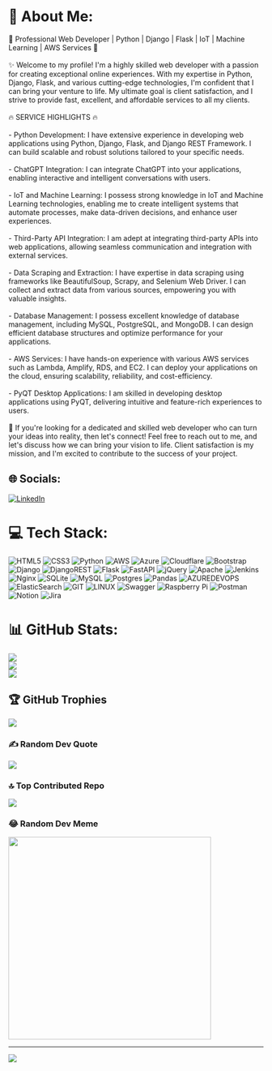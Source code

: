 # 💫 About Me:
🌟 Professional Web Developer | Python | Django | Flask | IoT | Machine Learning | AWS Services 🌟<br><br>✨ Welcome to my profile! I'm a highly skilled web developer with a passion for creating exceptional online experiences. With my expertise in Python, Django, Flask, and various cutting-edge technologies, I'm confident that I can bring your venture to life. My ultimate goal is client satisfaction, and I strive to provide fast, excellent, and affordable services to all my clients.<br><br>🔥 SERVICE HIGHLIGHTS 🔥<br><br>- Python Development: I have extensive experience in developing web applications using Python, Django, Flask, and Django REST Framework. I can build scalable and robust solutions tailored to your specific needs.<br><br>- ChatGPT Integration: I can integrate ChatGPT into your applications, enabling interactive and intelligent conversations with users.<br><br>- IoT and Machine Learning: I possess strong knowledge in IoT and Machine Learning technologies, enabling me to create intelligent systems that automate processes, make data-driven decisions, and enhance user experiences.<br><br>- Third-Party API Integration: I am adept at integrating third-party APIs into web applications, allowing seamless communication and integration with external services.<br><br>- Data Scraping and Extraction: I have expertise in data scraping using frameworks like BeautifulSoup, Scrapy, and Selenium Web Driver. I can collect and extract data from various sources, empowering you with valuable insights.<br><br>- Database Management: I possess excellent knowledge of database management, including MySQL, PostgreSQL, and MongoDB. I can design efficient database structures and optimize performance for your applications.<br><br>- AWS Services: I have hands-on experience with various AWS services such as Lambda, Amplify, RDS, and EC2. I can deploy your applications on the cloud, ensuring scalability, reliability, and cost-efficiency.<br><br>- PyQT Desktop Applications: I am skilled in developing desktop applications using PyQT, delivering intuitive and feature-rich experiences to users.<br><br>🚀 If you're looking for a dedicated and skilled web developer who can turn your ideas into reality, then let's connect! Feel free to reach out to me, and let's discuss how we can bring your vision to life. Client satisfaction is my mission, and I'm excited to contribute to the success of your project.


## 🌐 Socials:
[![LinkedIn](https://img.shields.io/badge/LinkedIn-%230077B5.svg?logo=linkedin&logoColor=white)](https://linkedin.com/in/vikas-python) 

# 💻 Tech Stack:
![HTML5](https://img.shields.io/badge/html5-%23E34F26.svg?style=for-the-badge&logo=html5&logoColor=white) ![CSS3](https://img.shields.io/badge/css3-%231572B6.svg?style=for-the-badge&logo=css3&logoColor=white) ![Python](https://img.shields.io/badge/python-3670A0?style=for-the-badge&logo=python&logoColor=ffdd54) ![AWS](https://img.shields.io/badge/AWS-%23FF9900.svg?style=for-the-badge&logo=amazon-aws&logoColor=white) ![Azure](https://img.shields.io/badge/azure-%230072C6.svg?style=for-the-badge&logo=microsoftazure&logoColor=white) ![Cloudflare](https://img.shields.io/badge/Cloudflare-F38020?style=for-the-badge&logo=Cloudflare&logoColor=white) ![Bootstrap](https://img.shields.io/badge/bootstrap-%238511FA.svg?style=for-the-badge&logo=bootstrap&logoColor=white) ![Django](https://img.shields.io/badge/django-%23092E20.svg?style=for-the-badge&logo=django&logoColor=white) ![DjangoREST](https://img.shields.io/badge/DJANGO-REST-ff1709?style=for-the-badge&logo=django&logoColor=white&color=ff1709&labelColor=gray) ![Flask](https://img.shields.io/badge/flask-%23000.svg?style=for-the-badge&logo=flask&logoColor=white) ![FastAPI](https://img.shields.io/badge/FastAPI-005571?style=for-the-badge&logo=fastapi) ![jQuery](https://img.shields.io/badge/jquery-%230769AD.svg?style=for-the-badge&logo=jquery&logoColor=white) ![Apache](https://img.shields.io/badge/apache-%23D42029.svg?style=for-the-badge&logo=apache&logoColor=white) ![Jenkins](https://img.shields.io/badge/jenkins-%232C5263.svg?style=for-the-badge&logo=jenkins&logoColor=white) ![Nginx](https://img.shields.io/badge/nginx-%23009639.svg?style=for-the-badge&logo=nginx&logoColor=white) ![SQLite](https://img.shields.io/badge/sqlite-%2307405e.svg?style=for-the-badge&logo=sqlite&logoColor=white) ![MySQL](https://img.shields.io/badge/mysql-%2300000f.svg?style=for-the-badge&logo=mysql&logoColor=white) ![Postgres](https://img.shields.io/badge/postgres-%23316192.svg?style=for-the-badge&logo=postgresql&logoColor=white) ![Pandas](https://img.shields.io/badge/pandas-%23150458.svg?style=for-the-badge&logo=pandas&logoColor=white) ![AZUREDEVOPS](https://img.shields.io/badge/azuredevops-0078D7.svg?style=for-the-badge&logo=azuredevops&logoColor=white&color=%230078D7) ![ElasticSearch](https://img.shields.io/badge/-ElasticSearch-005571?style=for-the-badge&logo=elasticsearch) ![GIT](https://img.shields.io/badge/Git-fc6d26?style=for-the-badge&logo=git&logoColor=white) ![LINUX](https://img.shields.io/badge/Linux-FCC624?style=for-the-badge&logo=linux&logoColor=black) ![Swagger](https://img.shields.io/badge/-Swagger-%23Clojure?style=for-the-badge&logo=swagger&logoColor=white) ![Raspberry Pi](https://img.shields.io/badge/-RaspberryPi-C51A4A?style=for-the-badge&logo=Raspberry-Pi) ![Postman](https://img.shields.io/badge/Postman-FF6C37?style=for-the-badge&logo=postman&logoColor=white) ![Notion](https://img.shields.io/badge/Notion-%23000000.svg?style=for-the-badge&logo=notion&logoColor=white) ![Jira](https://img.shields.io/badge/jira-%230A0FFF.svg?style=for-the-badge&logo=jira&logoColor=white)
# 📊 GitHub Stats:
![](https://github-readme-stats.vercel.app/api?username=freelance-python&theme=dark&hide_border=false&include_all_commits=true&count_private=true)<br/>
![](https://github-readme-streak-stats.herokuapp.com/?user=freelance-python&theme=dark&hide_border=false)<br/>
![](https://github-readme-stats.vercel.app/api/top-langs/?username=freelance-python&theme=dark&hide_border=false&include_all_commits=true&count_private=true&layout=compact)

## 🏆 GitHub Trophies
![](https://github-profile-trophy.vercel.app/?username=freelance-python&theme=radical&no-frame=false&no-bg=false&margin-w=4)

### ✍️ Random Dev Quote
![](https://quotes-github-readme.vercel.app/api?type=horizontal&theme=radical)

### 🔝 Top Contributed Repo
![](https://github-contributor-stats.vercel.app/api?username=freelance-python&limit=5&theme=dark&combine_all_yearly_contributions=true)

### 😂 Random Dev Meme
<img src='https://randommeme-five.vercel.app/' style="height: 400px;"/>

---
[![](https://visitcount.itsvg.in/api?id=freelance-python&icon=0&color=0)](https://visitcount.itsvg.in)

<!-- Proudly created with GPRM ( https://gprm.itsvg.in ) -->
